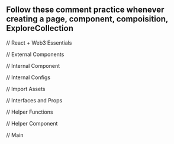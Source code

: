 ## Follow these comment practice whenever creating a page, component, compoisition, ExploreCollection

// React + Web3 Essentials

// External Components

// Internal Component

// Internal Configs

// Import Assets

// Interfaces and Props

// Helper Functions

// Helper Component

// Main
